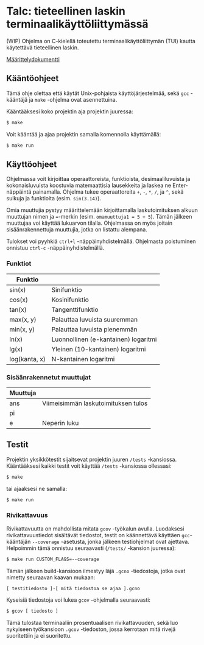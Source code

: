 # Talc: tieteellinen laskin terminaalikäyttöliittymässä
(WIP) Ohjelma on C-kielellä toteutettu terminaalikäyttöliittymän (TUI) kautta käytettävä tieteellinen laskin. 

[Määrittelydokumentti](https://github.com/TatuLaras/talc/blob/master/docs/m%C3%A4%C3%A4rittely.md)

## Kääntöohjeet
Tämä ohje olettaa että käytät Unix-pohjaista käyttöjärjestelmää, sekä `gcc` -kääntäjä ja `make` -ohjelma ovat asennettuina. 

Kääntääksesi koko projektin aja projektin juuressa:
```bash
$ make
```

Voit kääntää ja ajaa projektin samalla komennolla käyttämällä:

```bash
$ make run
```


## Käyttöohjeet
Ohjelmassa voit kirjoittaa operaattoreista, funktioista, desimaaliluvuista ja kokonaisluvuista koostuvia matemaattisia lausekkeita ja laskea ne Enter-näppäintä painamalla.
Ohjelma tukee operaattoreita `+`, `-`, `*`, `/`, ja `^`, sekä sulkuja ja funktioita (esim. `sin(3.14)`).

Omia muuttujia pystyy määrittelemään kirjoittamalla laskutoimituksen alkuun muuttujan nimen ja `=`-merkin (esim. `omamuuttuja1 = 5 + 5`).
Tämän jälkeen muuttujaa voi käyttää lukuarvon tilalla.
Ohjelmassa on myös joitain sisäänrakennettuja muuttujia, jotka on listattu alempana.

Tulokset voi pyyhkiä `ctrl+l` -näppäinyhdistelmällä. Ohjelmasta poistuminen onnistuu `ctrl-c` -näppäinyhdistelmällä.

### Funktiot
| Funktio | |
| --- | --- |
| sin(x) | Sinifunktio|
| cos(x) | Kosinifunktio |
| tan(x) | Tangenttifunktio |
| max(x, y) | Palauttaa luvuista suuremman |
| min(x, y) | Palauttaa luvuista pienemmän |
| ln(x) | Luonnollinen (e-kantainen) logaritmi |
| lg(x) | Yleinen (10-kantainen) logaritmi |
| log(kanta, x) | N-kantainen logaritmi |

### Sisäänrakennetut muuttujat

| Muuttuja | |
| --- | --- |
| ans | Viimeisimmän laskutoimituksen tulos |
| pi ||
| e | Neperin luku|

## Testit
Projektin yksikkötestit sijaitsevat projektin juuren `/tests` -kansiossa. Kääntääksesi kaikki testit voit käyttää `/tests` -kansiossa ollessasi:
```bash
$ make
```
tai ajaaksesi ne samalla:
```bash
$ make run
```


### Rivikattavuus
Rivikattavuutta on mahdollista mitata `gcov` -työkalun avulla. Luodaksesi rivikattavuustiedot sisältävät tiedostot, testit on käännettävä käyttäen `gcc`-kääntäjän `--coverage` -asetusta, jonka jälkeen testiohjelmat ovat ajettava. Helpoimmin tämä onnistuu seuraavasti (`/tests/` -kansion juuressa):

```bash
$ make run CUSTOM_FLAGS=--coverage
```

Tämän jälkeen build-kansioon ilmestyy läjä `.gcno` -tiedostoja, jotka ovat nimetty seuraavan kaavan mukaan:
```
[ testitiedosto ]-[ mitä tiedostoa se ajaa ].gcno
```

Kyseisiä tiedostoja voi lukea `gcov` -ohjelmalla seuraavasti:
```bash
$ gcov [ tiedosto ]
```

Tämä tulostaa terminaaliin prosentuaalisen rivikattavuuden, sekä luo nykyiseen työkansioon `.gcov` -tiedoston, jossa kerrotaan mitä rivejä suoritettiin ja ei suoritettu.
